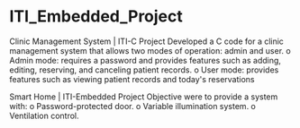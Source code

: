 # ITI_Embedded_Project
Clinic Management System | ITI-C Project
Developed a C code for a clinic management system that 
allows two modes of operation: admin and user.
  o Admin mode: requires a password and provides 
    features such as adding, editing, reserving, and 
    canceling patient records. 
  o User mode: provides features such as viewing patient 
    records and today's reservations

Smart Home | ITI-Embedded Project
Objective were to provide a system with:
  o Password-protected door.
  o Variable illumination system.
  o Ventilation control.
